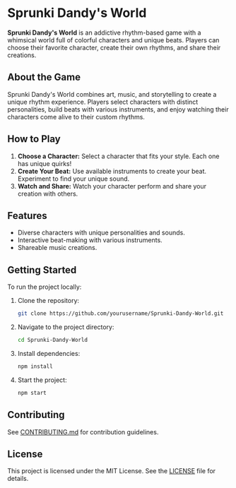 # Sprunki Dandy's World

**Sprunki Dandy's World** is an addictive rhythm-based game with a whimsical world full of colorful characters and unique beats. Players can choose their favorite character, create their own rhythms, and share their creations.

## About the Game

Sprunki Dandy's World combines art, music, and storytelling to create a unique rhythm experience. Players select characters with distinct personalities, build beats with various instruments, and enjoy watching their characters come alive to their custom rhythms.

## How to Play
1. **Choose a Character:** Select a character that fits your style. Each one has unique quirks!
2. **Create Your Beat:** Use available instruments to create your beat. Experiment to find your unique sound.
3. **Watch and Share:** Watch your character perform and share your creation with others.

## Features
- Diverse characters with unique personalities and sounds.
- Interactive beat-making with various instruments.
- Shareable music creations.

## Getting Started
To run the project locally:
1. Clone the repository:
    ```bash
    git clone https://github.com/yourusername/Sprunki-Dandy-World.git
    ```
2. Navigate to the project directory:
    ```bash
    cd Sprunki-Dandy-World
    ```
3. Install dependencies:
    ```bash
    npm install
    ```
4. Start the project:
    ```bash
    npm start
    ```

## Contributing
See [CONTRIBUTING.md](./CONTRIBUTING.md) for contribution guidelines.

## License
This project is licensed under the MIT License. See the [LICENSE](./LICENSE) file for details.
